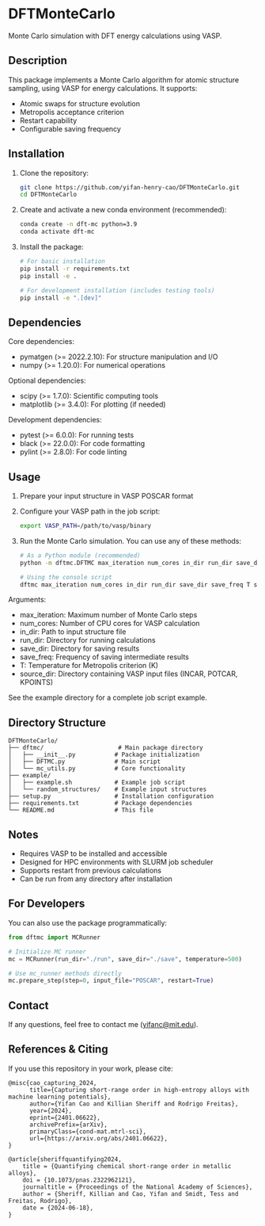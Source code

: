 # DFTMonteCarlo

Monte Carlo simulation with DFT energy calculations using VASP.

## Description

This package implements a Monte Carlo algorithm for atomic structure sampling, using VASP for energy calculations. It supports:
- Atomic swaps for structure evolution
- Metropolis acceptance criterion
- Restart capability
- Configurable saving frequency

## Installation

1. Clone the repository:
   ```bash
   git clone https://github.com/yifan-henry-cao/DFTMonteCarlo.git
   cd DFTMonteCarlo
   ```

2. Create and activate a new conda environment (recommended):
   ```bash
   conda create -n dft-mc python=3.9
   conda activate dft-mc
   ```

3. Install the package:
   ```bash
   # For basic installation
   pip install -r requirements.txt
   pip install -e .

   # For development installation (includes testing tools)
   pip install -e ".[dev]"
   ```

## Dependencies

Core dependencies:
- pymatgen (>= 2022.2.10): For structure manipulation and I/O
- numpy (>= 1.20.0): For numerical operations

Optional dependencies:
- scipy (>= 1.7.0): Scientific computing tools
- matplotlib (>= 3.4.0): For plotting (if needed)

Development dependencies:
- pytest (>= 6.0.0): For running tests
- black (>= 22.0.0): For code formatting
- pylint (>= 2.8.0): For code linting

## Usage

1. Prepare your input structure in VASP POSCAR format

2. Configure your VASP path in the job script:
   ```bash
   export VASP_PATH=/path/to/vasp/binary
   ```

3. Run the Monte Carlo simulation. You can use any of these methods:
   ```bash
   # As a Python module (recommended)
   python -m dftmc.DFTMC max_iteration num_cores in_dir run_dir save_dir save_freq T source_dir

   # Using the console script
   dftmc max_iteration num_cores in_dir run_dir save_dir save_freq T source_dir
   ```

Arguments:
- max_iteration: Maximum number of Monte Carlo steps
- num_cores: Number of CPU cores for VASP calculation
- in_dir: Path to input structure file
- run_dir: Directory for running calculations
- save_dir: Directory for saving results
- save_freq: Frequency of saving intermediate results
- T: Temperature for Metropolis criterion (K)
- source_dir: Directory containing VASP input files (INCAR, POTCAR, KPOINTS)

See the example directory for a complete job script example.

## Directory Structure

```
DFTMonteCarlo/
├── dftmc/                     # Main package directory
│   ├── __init__.py           # Package initialization
│   ├── DFTMC.py              # Main script
│   └── mc_utils.py           # Core functionality
├── example/
│   ├── example.sh            # Example job script
│   └── random_structures/    # Example input structures
├── setup.py                  # Installation configuration
├── requirements.txt          # Package dependencies
└── README.md                 # This file
```

## Notes

- Requires VASP to be installed and accessible
- Designed for HPC environments with SLURM job scheduler
- Supports restart from previous calculations
- Can be run from any directory after installation

## For Developers

You can also use the package programmatically:
```python
from dftmc import MCRunner

# Initialize MC runner
mc = MCRunner(run_dir="./run", save_dir="./save", temperature=500)

# Use mc_runner methods directly
mc.prepare_step(step=0, input_file="POSCAR", restart=True)
```

## Contact
If any questions, feel free to contact me (yifanc@mit.edu).

## References & Citing 
If you use this repository in your work, please cite:

```
@misc{cao_capturing_2024,
      title={Capturing short-range order in high-entropy alloys with machine learning potentials}, 
      author={Yifan Cao and Killian Sheriff and Rodrigo Freitas},
      year={2024},
      eprint={2401.06622},
      archivePrefix={arXiv},
      primaryClass={cond-mat.mtrl-sci},
      url={https://arxiv.org/abs/2401.06622}, 
}

@article{sheriffquantifying2024,
	title = {Quantifying chemical short-range order in metallic alloys},
	doi = {10.1073/pnas.2322962121},
	journaltitle = {Proceedings of the National Academy of Sciences},
	author = {Sheriff, Killian and Cao, Yifan and Smidt, Tess and Freitas, Rodrigo},
	date = {2024-06-18},
}
```